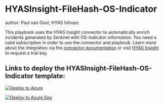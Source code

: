 # HYASInsight-FileHash-OS-Indicator
author: Paul van Gool, HYAS Infosec

This playbook uses the HYAS Insight connector to automatically enrich incidents generated by Sentinel with OS-Indicator information. You need a valid subscription in order to use the connector and playbook. Learn more about the integration via the [connector documentation](https://docs.microsoft.com/connectors/hyasinsight/) or visit [HYAS Insight](https://www.hyas.com/contact) to request a trial key.


## Links to deploy the HYASInsight-FileHash-OS-Indicator template:

[![Deploy to Azure](https://aka.ms/deploytoazurebutton)](https://portal.azure.com/#create/Microsoft.Template/uri/https%3A%2F%2Fraw.githubusercontent.com%2FRamboV%2FAzure-Sentinel%2Fmaster%2FSolutions%2FHYAS%2FPlaybooks%2FHYAS-Insight-File-Hash-OS-Indicator-Data%2Fazuredeploy.json)

[![Deploy to Azure Gov](https://aka.ms/deploytoazuregovbutton)](https://portal.azure.us/#create/Microsoft.Template/uri/https%3A%2F%2Fraw.githubusercontent.com%2FRamboV%2FAzure-Sentinel%2Fmaster%2FSolutions%2FHYAS%2FPlaybooks%2FHYAS-Insight-File-Hash-OS-Indicator-Data%2Fazuredeploy.json)
